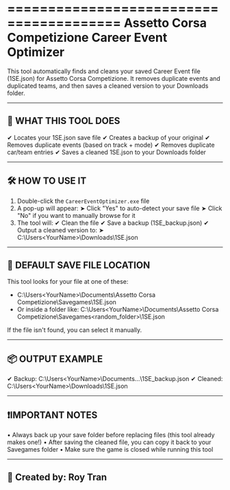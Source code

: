 ========================================
 Assetto Corsa Competizione Career Event Optimizer
===========================================

This tool automatically finds and cleans your saved Career Event file (1SE.json)
for Assetto Corsa Competizione. It removes duplicate events and duplicated
teams, and then saves a cleaned version to your Downloads folder.

-----------------------------
🚀 WHAT THIS TOOL DOES
-----------------------------
✔ Locates your 1SE.json save file
✔ Creates a backup of your original
✔ Removes duplicate events (based on track + mode)
✔ Removes duplicate car/team entries
✔ Saves a cleaned 1SE.json to your Downloads folder

-----------------------------
🛠️ HOW TO USE IT
-----------------------------
1. Double-click the `CareerEventOptimizer.exe` file
2. A pop-up will appear:
   ➤ Click "Yes" to auto-detect your save file
   ➤ Click "No" if you want to manually browse for it
3. The tool will:
   ✔ Clean the file
   ✔ Save a backup (1SE_backup.json)
   ✔ Output a cleaned version to:
     ➤ C:\Users\<YourName>\Downloads\1SE.json

-----------------------------
📂 DEFAULT SAVE FILE LOCATION
-----------------------------
This tool looks for your file at one of these:
  - C:\Users\<YourName>\Documents\Assetto Corsa Competizione\Savegames\1SE.json
  - Or inside a folder like:
    C:\Users\<YourName>\Documents\Assetto Corsa Competizione\Savegames\<random_folder>\1SE.json

If the file isn't found, you can select it manually.

-----------------------------
📦 OUTPUT EXAMPLE
-----------------------------
✔ Backup:   C:\Users\<YourName>\Documents\...\1SE_backup.json
✔ Cleaned:  C:\Users\<YourName>\Downloads\1SE.json

-----------------------------
❗IMPORTANT NOTES
-----------------------------
• Always back up your save folder before replacing files (this tool already makes one!)
• After saving the cleaned file, you can copy it back to your Savegames folder
• Make sure the game is closed while running this tool

-----------------------------
👤 Created by: Roy Tran
-----------------------------

